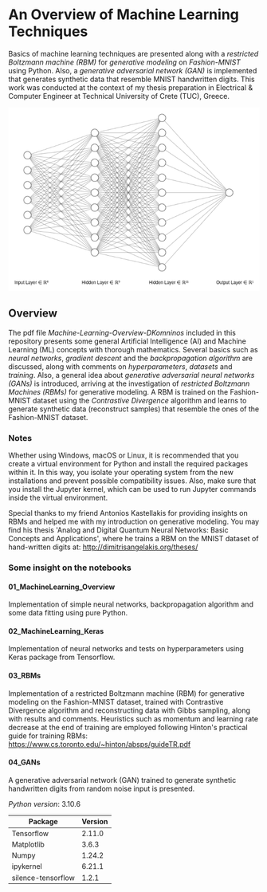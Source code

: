 # An Overview of Machine Learning Techniques

Basics of machine learning techniques are presented along with a *restricted Boltzmann machine (RBM)* for *generative modeling* on *Fashion-MNIST* using Python. Also, a *generative adversarial network (GAN)* is implemented that generates synthetic data that resemble MNIST handwritten digits. This work was conducted at the context of my thesis preparation in Electrical & Computer Engineer at Technical University of Crete (TUC), Greece.

![alt text](https://github.com/dkomni/machine-learning-overview/blob/master/deep_nn.png)

## Overview
The pdf file *Machine-Learning-Overview-DKomninos* included in this repository presents some general Artificial Intelligence (AI) and Machine Learning (ML) concepts with thorough mathematics. Several basics such as *neural networks*, *gradient descent* and the *backpropagation algorithm* are discussed, along with comments on *hyperparameters*, *datasets* and *training*. Also, a general idea about *generative adversarial neural networks (GANs)* is introduced, arriving at the investigation of *restricted Boltzmann Machines (RBMs)* for generative modeling. A RBM is trained on the Fashion-MNIST dataset using the *Contrastive Divergence* algorithm and learns to generate synthetic data (reconstruct samples) that resemble the ones of the Fashion-MNIST dataset.

### Notes
Whether using Windows, macOS or Linux, it is recommended that you create a virtual environment for Python and install the required packages within it. In this way, you isolate your operating system from the new installations and prevent possible compatibility issues. Also, make sure that you install the Jupyter kernel, which can be used to run Jupyter commands inside the virtual environment.

Special thanks to my friend Antonios Kastellakis for providing insights on RBMs and helped me with my introduction on generative modeling. You may find his thesis 'Analog and Digital Quantum Neural Networks: Basic Concepts and Applications', where he trains a RBM on the MNIST dataset of hand-written digits at: http://dimitrisangelakis.org/theses/

### Some insight on the notebooks

#### 01_MachineLearning_Overview
Implementation of simple neural networks, backpropagation algorithm and some data fitting using pure Python.

#### 02_MachineLearning_Keras
Implementation of neural networks and tests on hyperparameters using Keras package from Tensorflow.

#### 03_RBMs
Implementation of a restricted Boltzmann machine (RBM) for generative modeling on the Fashion-MNIST dataset, trained with Contrastive Divergence algorithm and reconstructing data with Gibbs sampling, along with results and comments. Heuristics such as momentum and learning rate decrease at the end of training are employed following Hinton's practical guide for training RBMs: https://www.cs.toronto.edu/~hinton/absps/guideTR.pdf

#### 04_GANs
A generative adversarial network (GAN) trained to generate synthetic handwritten digits from random noise input is presented.

*Python version*: 3.10.6

| Package    | Version |
| ---------- | ------- |
| Tensorflow | 2.11.0  |
| Matplotlib | 3.6.3   |
| Numpy      | 1.24.2  |
| ipykernel  | 6.21.1  |
| silence-tensorflow | 1.2.1 |
